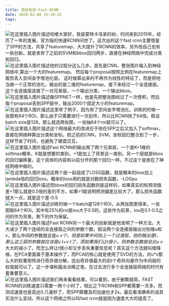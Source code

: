 ```yaml
---
title: 目标检测-Fast-RCNN
date: 2020-02-08 15:10:32
tags:
---
```

![在这里插入图片描述](0.png)哈喽大家好，我是蒙特卡洛家的树，时间来到2015年，经历了一年的发展，官方版的快速RCNN问世了。这次出的这个fast
rcnn主要借鉴了SPP的方法，共享了featuremap，大大提升了RCNN的效率，另外他自己也有一些创新。就是舍弃了之前的SVM和bbox回归两步，直接在神经网络中完成分类和回归。  
![在这里插入图片描述](1.png)他的过程分这么几步。首先是CNN，整张图片输入到神经网络中,算出一个大的featuremap。
然后每个proposal按照比例在featuremap上裁剪丢入空间金字塔池化层。
这时候算出来的不再作为线性的特征了，而是把他当做一个正常的池化，输出的是二维的featuremap，接下来经过一个全连接层。
这个全连接层连接了一对兄弟层，一个输出分类，一个输出bbox。  
![在这里插入图片描述](2.png)像SPPNET一样，他是先把整张图经过了一次卷积，然后每个proposal丢到SPP层中，输出2000个固定大小的featuremap。  
![在这里插入图片描述](3.png)这里举了例子，因为用了空间金字塔池化，训练的时候一张图有64个ROI，那么由于只需要进行一次前传，所以比RCNN快了64倍。假设batch
size是128，那么就选两张图，一张抽64个roi就可以了。  
![在这里插入图片描述](4.png)这个网络最大的改进在于他在SPP之后又加入了softmax，直接在网络种算出分类和坐标。把之前的CNN，SVM，坐标回归整合到了一步，这样节省了时间，也避免了硬盘交互。  
![在这里插入图片描述](5.png)Fast
RCNN的输出用了两个兄弟层，一个是K+1维的softmax概率，K就是想要的类别，+1是加上了背景这一类别。另一个层就是bbox的回归偏移量，这个具体的内容和以前分开的那个回归一样，不过这个是放在了神经网络中做的。  
![在这里插入图片描述](6.png)这两个层一起组成了LOSS函数，就是概率的loss加上lambda倍的回归loss。概率的loss用的就是对数损失函数，-LOGpu  
![在这里插入图片描述](7.png)而bbox的回归损失函数则是这样的，如果真实的和预测值差<1那么就是0.5倍的差的平方，如果>1就说明预测偏差比较大了，那么损失函数就大一点，就是这个差-0.5  
![在这里插入图片描述](8.png)训练时候一个batch是128个ROI，从两张图里得来，一张图取64个ROI。其中有25%的roi是iou大于0.5的，这些作为前景，iou在0.1-0.5之间的作为背景。剩下的作为保留。  
![在这里插入图片描述](9.png)Fast
RCNN另一个最大的创新就是他发明了一种方法，大大减少了两个连续的全连接层之间的参数个数。假设两个全连接层输出分别维u和v，那么中间的参数就会是u
_v个。但是如果中间加上一个过渡层，他的输出是t，那么这三层的参数就应该是u_ t+v _t了，而如果我们让t很小，则参数总数就会比u_
v大大的减小了。而怎么样让t很小却又步丢失重要信息呢？其实这个方法就叫做降维，在PCA里面属于基本操作了，而PCA的核心就是使用了SVD的方法。对u*v那么大的权重矩阵进行奇异值分解，选出奇异值最大的前t个奇异向量作为中间层的权值就可以了。这一步堪称画龙点睛之笔，在过去流行多个全连接层网络的时代有着重要意义。  
![在这里插入图片描述](10.png)我们再来看看结果。可以看到，由于删繁就简，FAST
RCNN的训练速度只需要一两个小时了，相比之下RCNN和SPP都需要一天多。而测试速度也是高达0.几毫秒了，而SPP颠覆及的加速也才2s。最后看准确率的话其实没什么变动，所以这个网络之所以叫fast
rcnn就是因为速度大大的提高了。

